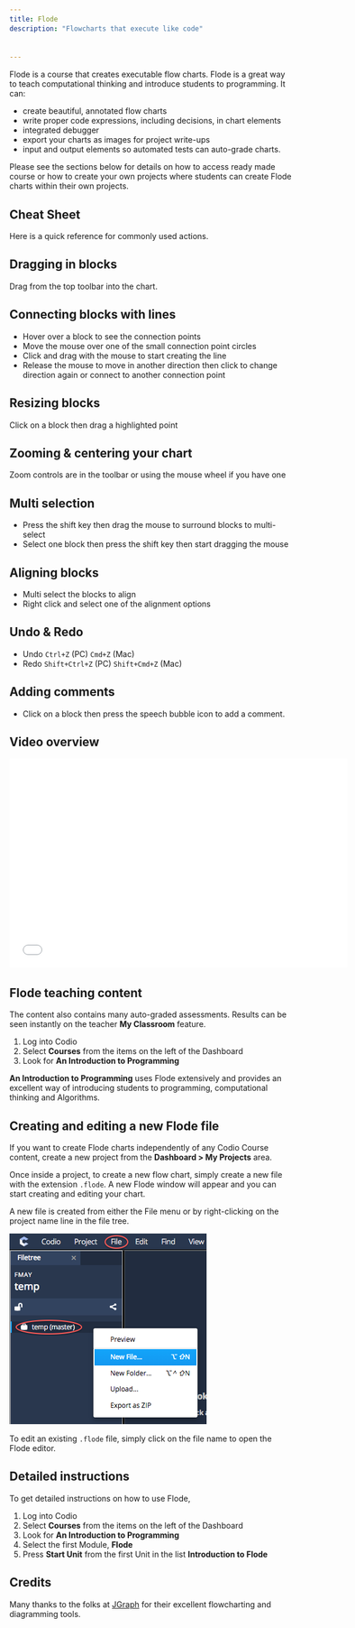 ```yaml
---
title: Flode
description: "Flowcharts that execute like code"


---
```


Flode is a course that creates executable flow charts. Flode is a great way to teach computational thinking and introduce students to programming. It can:

- create beautiful, annotated flow charts
- write proper code expressions, including decisions, in chart elements
- integrated debugger
- export your charts as images for project write-ups
- input and output elements so automated tests can auto-grade charts.

Please see the sections below for details on how to access ready made course or how to create your own projects where students can create Flode charts within their own projects.

## Cheat Sheet
Here is a quick reference for commonly used actions.

## Dragging in blocks
Drag from the top toolbar into the chart.

## Connecting blocks with lines
- Hover over a block to see the connection points
- Move the mouse over one of the small connection point circles
- Click and drag with the mouse to start creating the line
- Release the mouse to move in another direction then click to change direction again or connect to another connection point

## Resizing blocks
Click on a block then drag a highlighted point

## Zooming & centering your chart
Zoom controls are in the toolbar or using the mouse wheel if you have one

## Multi selection
- Press the shift key then drag the mouse to surround blocks to multi-select
- Select one block then press the shift key then start dragging the mouse

## Aligning blocks
- Multi select the blocks to align
- Right click and select one of the alignment options

## Undo & Redo
- Undo `Ctrl+Z` (PC) `Cmd+Z` (Mac)
- Redo `Shift+Ctrl+Z` (PC) `Shift+Cmd+Z` (Mac)

## Adding comments
- Click on a block then press the speech bubble icon to add a comment.

## Video overview

<div class="video">
<div class="video-wrapper">
<iframe src="//player.vimeo.com/video/138200825" width="600" height="370" frameborder="0" webkitallowfullscreen mozallowflscreen allowfullscreen></iframe>
</div>
</div>

## Flode teaching content
The content also contains many auto-graded assessments. Results can be seen instantly on the teacher **My Classroom** feature.

1. Log into Codio
1. Select **Courses** from the items on the left of the Dashboard
1. Look for **An Introduction to Programming**

**An Introduction to Programming** uses Flode extensively and provides an excellent way of introducing students to programming, computational thinking and Algorithms.


## Creating and editing a new Flode file
If you want to create Flode charts independently of any Codio Course content, create a new project from the **Dashboard > My Projects** area.

Once inside a project, to create a new flow chart, simply create a new file with the extension `.flode`. A new Flode window will appear and you can start creating and editing your chart.

A new file is created from either the File menu or by right-clicking on the project name line in the file tree.

<img alt="authtoken" src="/img/new-file.png" class="simple"/>

To edit an existing `.flode` file, simply click on the file name to open the Flode editor.

## Detailed instructions
To get detailed instructions on how to use Flode,

1. Log into Codio
1. Select **Courses** from the items on the left of the Dashboard
1. Look for **An Introduction to Programming**
1. Select the first Module, **Flode**
1. Press **Start Unit** from the first Unit in the list **Introduction to Flode**

## Credits
Many thanks to the folks at [JGraph](http://www.jgraph.com/) for their excellent flowcharting and diagramming tools.

